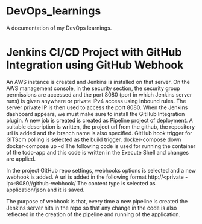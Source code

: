 # DevOps_learnings
A documentation of my DevOps learnings.

# Jenkins CI/CD Project with GitHub Integration using GitHub Webhook

An AWS instance is created and Jenkins is installed on that server. On the AWS management console, in the security section, the security group permissions are accessed and the port 8080 (port in which Jenkins server runs) is given anywhere or private IPv4 access using inbound rules. 
The server private IP is then used to access the port 8080. When the Jenkins dashboard appears, we must make sure to install the GitHub Integration plugin.
A new job is created is created as Pipeline project of deployment. A suitable description is written, the project url from the github, the repository url is added and the branch name is also specified. GitHub hook trigger for GITScm polling is selected as the build trigger.
docker-compose down
docker-compose up -d
The following code is used for running the container of the todo-app and this code is written in the Execute Shell and changes are applied.

In the project GitHub repo settings, webhooks options is selected and a new webhook is added. A url is added in the following format
http://<private -ip>:8080//github-webhook/
The content type is selected as application/json and it is saved.

The purpose of webhook is that, every time a new pipeline is created the Jenkins server hits in the repo so that any change in the code is also reflected in the creation of the pipeline and running of the application.


